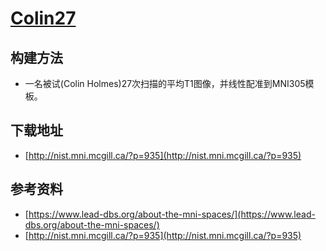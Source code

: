 # [Colin27](http://nist.mni.mcgill.ca/?p=935)

## 构建方法

* 一名被试(Colin Holmes)27次扫描的平均T1图像，并线性配准到MNI305模板。

## 下载地址

* [http://nist.mni.mcgill.ca/?p=935](http://nist.mni.mcgill.ca/?p=935)

## 参考资料

* [https://www.lead-dbs.org/about-the-mni-spaces/](https://www.lead-dbs.org/about-the-mni-spaces/)
* [http://nist.mni.mcgill.ca/?p=935](http://nist.mni.mcgill.ca/?p=935)